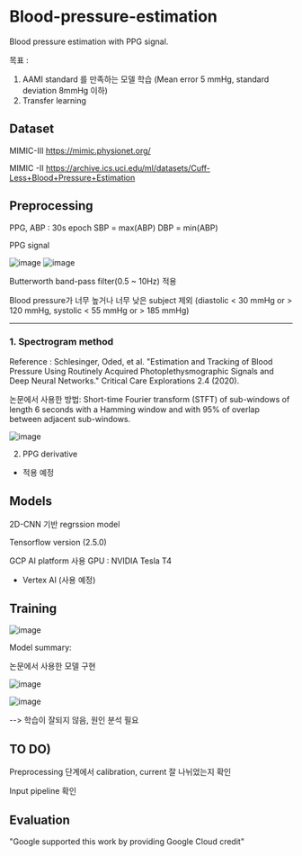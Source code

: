 # Blood-pressure-estimation
Blood pressure estimation with PPG signal. 

목표 : 
1. AAMI standard 를 만족하는 모델 학습 (Mean error 5 mmHg, standard deviation 8mmHg 이하)
2. Transfer learning 

## Dataset 

MIMIC-III 
https://mimic.physionet.org/

MIMIC -II
https://archive.ics.uci.edu/ml/datasets/Cuff-Less+Blood+Pressure+Estimation

## Preprocessing 

PPG, ABP : 30s epoch
SBP = max(ABP)
DBP = min(ABP)

PPG signal

![image](https://user-images.githubusercontent.com/24654400/120130146-6aa63c80-c200-11eb-8b4b-2547eb26baec.png)
![image](https://user-images.githubusercontent.com/24654400/120130165-74c83b00-c200-11eb-93cb-27c742e5d434.png)

Butterworth band-pass filter(0.5 ~ 10Hz) 적용 

Blood pressure가 너무 높거나 너무 낮은 subject 제외 (diastolic < 30 mmHg or > 120 mmHg, systolic < 55 mmHg or > 185 mmHg)



---
### 1. Spectrogram method
Reference : Schlesinger, Oded, et al. "Estimation and Tracking of Blood Pressure Using Routinely Acquired Photoplethysmographic Signals and Deep Neural Networks." Critical Care Explorations 2.4 (2020).

논문에서 사용한 방법: 
Short-time Fourier transform (STFT) of sub-windows of length 6 seconds with a Hamming window and with 95% of overlap between adjacent sub-windows.


![image](https://user-images.githubusercontent.com/24654400/120131020-7135b380-c202-11eb-9bf9-d81066fc04a5.png)

2. PPG derivative
* 적용 예정 

## Models

2D-CNN 기반 regrssion model 

Tensorflow version (2.5.0)

GCP AI platform 사용 
GPU : NVIDIA Tesla T4

* Vertex AI (사용 예정) 

## Training 

![image](https://user-images.githubusercontent.com/24654400/120137487-62093280-c20f-11eb-9da2-9eaca0b86d41.png)

Model summary:


논문에서 사용한 모델 구현 

![image](https://user-images.githubusercontent.com/24654400/120137717-dfcd3e00-c20f-11eb-8cad-80fcad471f2e.png)


![image](https://user-images.githubusercontent.com/24654400/120140052-ac40e280-c214-11eb-93a8-c601e87183c5.png)

--> 학습이 잘되지 않음, 원인 분석 필요


## TO DO) 
Preprocessing 단계에서 calibration, current 잘 나뉘었는지 확인

Input pipeline 확인


## Evaluation 


"Google supported this work by providing Google Cloud credit"

